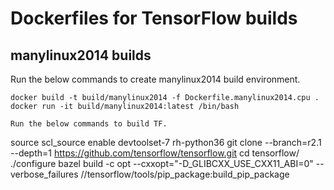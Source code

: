 # Dockerfiles for TensorFlow builds

## manylinux2014 builds
Run the below commands to create manylinux2014 build environment.    
```
docker build -t build/manylinux2014 -f Dockerfile.manylinux2014.cpu .
docker run -it build/manylinux2014:latest /bin/bash

Run the below commands to build TF.  
```
source scl_source enable devtoolset-7 rh-python36
git clone --branch=r2.1 --depth=1 https://github.com/tensorflow/tensorflow.git
cd tensorflow/
./configure
bazel build -c opt --cxxopt="-D_GLIBCXX_USE_CXX11_ABI=0" --verbose_failures //tensorflow/tools/pip_package:build_pip_package
```
